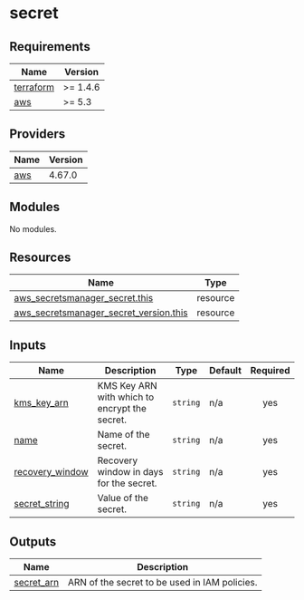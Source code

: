 # secret

<!-- BEGINNING OF PRE-COMMIT-TERRAFORM DOCS HOOK -->
## Requirements

| Name | Version |
|------|---------|
| <a name="requirement_terraform"></a> [terraform](#requirement\_terraform) | >= 1.4.6 |
| <a name="requirement_aws"></a> [aws](#requirement\_aws) | >= 5.3 |

## Providers

| Name | Version |
|------|---------|
| <a name="provider_aws"></a> [aws](#provider\_aws) | 4.67.0 |

## Modules

No modules.

## Resources

| Name | Type |
|------|------|
| [aws_secretsmanager_secret.this](https://registry.terraform.io/providers/hashicorp/aws/latest/docs/resources/secretsmanager_secret) | resource |
| [aws_secretsmanager_secret_version.this](https://registry.terraform.io/providers/hashicorp/aws/latest/docs/resources/secretsmanager_secret_version) | resource |

## Inputs

| Name | Description | Type | Default | Required |
|------|-------------|------|---------|:--------:|
| <a name="input_kms_key_arn"></a> [kms\_key\_arn](#input\_kms\_key\_arn) | KMS Key ARN with which to encrypt the secret. | `string` | n/a | yes |
| <a name="input_name"></a> [name](#input\_name) | Name of the secret. | `string` | n/a | yes |
| <a name="input_recovery_window"></a> [recovery\_window](#input\_recovery\_window) | Recovery window in days for the secret. | `string` | n/a | yes |
| <a name="input_secret_string"></a> [secret\_string](#input\_secret\_string) | Value of the secret. | `string` | n/a | yes |

## Outputs

| Name | Description |
|------|-------------|
| <a name="output_secret_arn"></a> [secret\_arn](#output\_secret\_arn) | ARN of the secret to be used in IAM policies. |
<!-- END OF PRE-COMMIT-TERRAFORM DOCS HOOK -->
